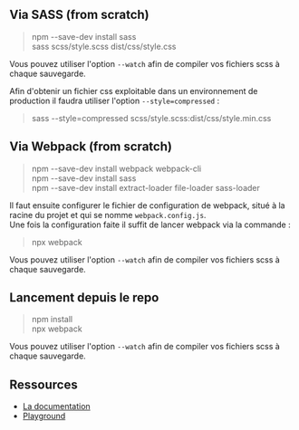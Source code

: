 ## Via SASS (from scratch)

> npm --save-dev install sass<br/>
> sass scss/style.scss dist/css/style.css

Vous pouvez utiliser l'option `--watch` afin de compiler vos fichiers scss à chaque sauvegarde.

Afin d'obtenir un fichier css exploitable dans un environnement de production il faudra utiliser l'option `--style=compressed` :
> sass --style=compressed scss/style.scss:dist/css/style.min.css

## Via Webpack (from scratch)

> npm --save-dev install webpack webpack-cli<br/>
> npm --save-dev install sass<br/>
> npm --save-dev install extract-loader file-loader sass-loader<br/>

Il faut ensuite configurer le fichier de configuration de webpack, situé à la racine du projet et qui se nomme `webpack.config.js`.<br/>
Une fois la configuration faite il suffit de lancer webpack via la commande :

> npx webpack

Vous pouvez utiliser l'option `--watch` afin de compiler vos fichiers scss à chaque sauvegarde.

## Lancement depuis le repo

> npm install<br/>
> npx webpack

Vous pouvez utiliser l'option `--watch` afin de compiler vos fichiers scss à chaque sauvegarde.

## Ressources

* [La documentation](https://sass-lang.com/documentation)<br/>
* [Playground](https://www.sassmeister.com/)